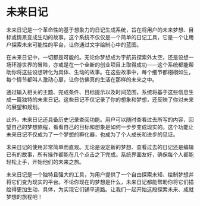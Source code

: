 # 未来日记

未来日记是一个革命性的基于想象力的日记生成系统，旨在将用户的未来梦想、目标或情景变成生动的故事。这个系统不仅仅是一个简单的日记工具，它是一个让用户探索未来可能性的平台，让你通过文字绘制心中的蓝图。

在未来日记中，一切都是可能的。无论你梦想成为宇航员探索外太空，还是设想一场环游世界的冒险，亦或是在一个全新的创业项目上取得成功——这个系统都能帮助你将这些设想转化为具体、生动的故事。在这些故事中，每个细节都栩栩如生，每个情节都叫人激动心扉，让你仿佛真的生活在那样的未来之中。

通过输入相关的主题、完成条件、目标提示以及时间范围，系统将基于这些信息生成一篇独特的未来日记。这些日记不仅记录了你的想象和梦想，还反映了你对未来的展望和规划。

此外，未来日记还具备历史记录查阅功能。用户可以随时查看过去所写的内容，回望自己的梦想旅程，看看自己的目标和想象是如何一步步变成现实的。这个功能让未来日记不仅成为了一个梦想的孵化器，也成为了个人成长和进步的见证。

未来日记的使用非常简单而直观。无论是设定新的梦想、查看过去的日记还是编辑已有的故事，所有操作都能在几个点击之下完成。系统界面友好，确保每个人都能轻松上手，开始他们的未来之旅。

未来日记是一个独特且强大的工具，为用户提供了一个自由探索未知、绘制梦想并将它们变为现实的平台。不论你现在的梦想是什么，未来日记都能帮助你将它们描绘得更加生动、具体，为实现它们铺平道路。让我们一起开始这段探索未来、成就梦想的旅程吧！
